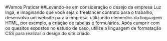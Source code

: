 #Vamos Praticar
##Levando-se em consideração o desejo da empresa Luz Ingá, e imaginando que você seja o freelancer contrato para o trabalho, desenvolva um website para a empresa, utilizando elementos da linguagem HTML, por exemplo, a criação de tabelas e formulários. Após cumprir com os quesitos expostos no estudo de caso, utilize a linguagem de formatação CSS para realizar o design do site criado.
